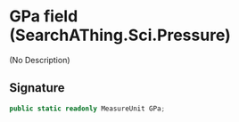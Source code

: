 # GPa field (SearchAThing.Sci.Pressure)
(No Description)

## Signature
```csharp
public static readonly MeasureUnit GPa;
```
